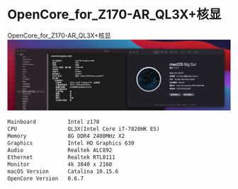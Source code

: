 # OpenCore_for_Z170-AR_QL3X+核显
OpenCore_for_Z170-AR_QL3X+核显
![about.png](屏幕截图/截屏2021-03-08%20下午7.05.39.png)

```
Mainboard          Intel z170
CPU                QL3X(Intel Core i7-7820HK ES)
Memory             8G DDR4 2400MHz X2
Graphics           Intel HD Graphics 630
Audio              Realtek ALC892
Ethernet           Realtek RTL8111
Monitor            4k 3840 x 2160
macOS Version      Catalina 10.15.6
OpenCore Version   0.6.7
```
